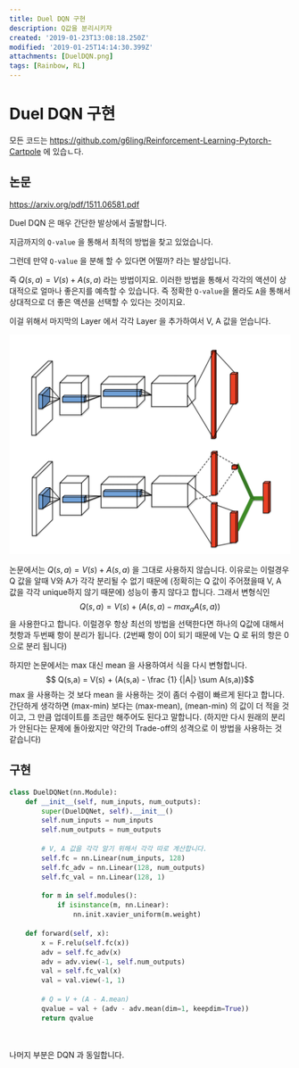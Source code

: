 ```yaml
---
title: Duel DQN 구현
description: Q값을 분리시키자
created: '2019-01-23T13:08:18.250Z'
modified: '2019-01-25T14:14:30.399Z'
attachments: [DuelDQN.png]
tags: [Rainbow, RL]
---
```


# Duel DQN 구현

모든 코드는 https://github.com/g6ling/Reinforcement-Learning-Pytorch-Cartpole 에 있습ㄴ다.

## 논문
https://arxiv.org/pdf/1511.06581.pdf

Duel DQN 은 매우 간단한 발상에서 출발합니다.

지금까지의 `Q-value` 을 통해서 최적의 방법을 찾고 있었습니다.

그런데 만약 `Q-value` 을 분해 할 수 있다면 어떨까? 라는 발상입니다.

즉 $Q(s,a) = V(s) + A(s,a)$ 라는 방법이지요. 이러한 방법을 통해서 각각의 액션이 상대적으로 얼마나 좋은지를 예측할 수 있습니다.
즉 정확한 `Q-value`을 몰라도 `A`을 통해서 상대적으로 더 좋은 액션을 선택할 수 있다는 것이지요.

이걸 위해서 마지막의 Layer 에서 각각 Layer 을 추가하여서 V, A 값을 얻습니다.

![](../attachments/DuelDQN.png)

논문에서는 $Q(s,a) = V(s) + A(s,a)$ 을 그대로 사용하지 않습니다. 이유로는 이럴경우 Q 값을 알때 V와 A가 각각 분리될 수 없기 때문에 (정확히는 Q 값이 주어졌을때 V, A 값을 각각 unique하지 않기 때문에) 성능이 좋지 않다고 합니다.
그래서 변형식인 
$$ Q(s,a) = V(s) + (A(s,a) - max_aA(s,a))$$
을 사용한다고 합니다. 이럴경우 항상 최선의 방법을 선택한다면 하나의 Q값에 대해서 첫항과 두번째 항이 분리가 됩니다. (2번째 항이 0이 되기 때문에 V는 Q 로 뒤의 항은 0 으로 분리 됩니다)

하지만 논문에서는 max 대신 mean 을 사용하여서 식을 다시 변형합니다.
$$ Q(s,a) = V(s) + (A(s,a) - \frac {1} {|A|} \sum A(s,a))$$
max 을 사용하는 것 보다 mean 을 사용하는 것이 좀더 수렴이 빠르게 된다고 합니다. 간단하게 생각하면 (max-min) 보다는 (max-mean), (mean-min) 의 값이 더 적을 것이고, 그 만큼 업데이트를 조금만 해주어도 된다고 말합니다. (하지만 다시 원래의 분리가 안된다는 문제에 돌아왔지만 약간의 Trade-off의 성격으로 이 방법을 사용하는 것 같습니다)

## 구현

```python
class DuelDQNet(nn.Module):
    def __init__(self, num_inputs, num_outputs):
        super(DuelDQNet, self).__init__()
        self.num_inputs = num_inputs
        self.num_outputs = num_outputs

        # V, A 값을 각각 알기 위해서 각각 따로 계산합니다.
        self.fc = nn.Linear(num_inputs, 128)
        self.fc_adv = nn.Linear(128, num_outputs)
        self.fc_val = nn.Linear(128, 1)

        for m in self.modules():
            if isinstance(m, nn.Linear):
                nn.init.xavier_uniform(m.weight)

    def forward(self, x):
        x = F.relu(self.fc(x))
        adv = self.fc_adv(x)
        adv = adv.view(-1, self.num_outputs)
        val = self.fc_val(x)
        val = val.view(-1, 1)

        # Q = V + (A - A.mean)
        qvalue = val + (adv - adv.mean(dim=1, keepdim=True))
        return qvalue

  
```

나머지 부분은 DQN 과 동일합니다.
